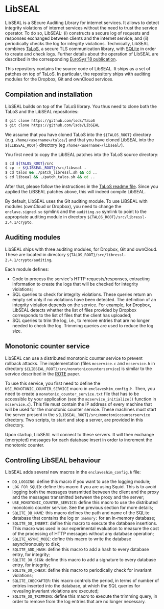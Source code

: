 # LibSEAL

LibSEAL is a SEcure Auditing Library for internet services. It allows to
detect integrity violations of internet services without the need to
trust the service operator. To do so, LibSEAL: (i) constructs a secure
log of requests and responses exchanged between clients and the internet
service; and (ii) periodically checks the log for integrity violations.
Technically, LibSEAL combines [TaLoS](https://github.com/lsds/TaLoS), a
secure TLS communication library, with [SQLite](https://www.sqlite.org)
in order to create and check logs. Further details about the operation
of LibSEAL are described in the corresponding [EuroSys'18
publication](https://lsds.doc.ic.ac.uk/content/libseal-revealing-service-integrity-violations-using-trusted-execution).

This repository contains the source code of LibSEAL. It ships as a set
of patches on top of TaLoS. In particular, the repository ships with
auditing modules for the Dropbox, Git and ownCloud services.

## Compilation and installation

LibSEAL builds on top of the TaLoS library. You thus need to clone both
the TaLoS and the LibSEAL repositories:
```bash
$ git clone https://github.com/lsds/TaLoS
$ git clone https://github.com/lsds/LibSEAL
```

We assume that you have cloned TaLoS into the `${TALOS_ROOT}` directory
(e.g. `/home/<username>/talos/`) and that you have cloned LibSEAL into
the `${LIBSEAL_ROOT}` directory (eg `/home/<username>/libseal/`).

You first need to copy the LibSEAL patches into the TaLoS source directory:
```bash
$ cd ${TALOS_ROOT}/src
$ cp -r ${LIBSEAL_ROOT}/src/libseal .
$ cd talos && ./patch_libressl.sh && cd ..
$ cd libseal && ./patch_talos.sh && cd ..
```

After that, please follow the instructions in the [TaLoS readme
file](https://github.com/lsds/TaLoS/blob/master/README.md). Since you applied the
LiBSEAL patches above, this will indeed compile LibSEAL.

By default, LibSEAL uses the Git auditing module. To use LiBSEAL with
modules (ownCloud or Dropbox), you need to change the
`enclave.signed.so` symlink and the `auditing.so` symlink to point to
the appropriate auditing module in directory
`${TALOS_ROOT}/src/libressl-2.4.1/crypto`.

## Auditing modules

LibSEAL ships with three auditing modules, for Dropbox, Git and ownCloud.
These are located in directory
`${TALOS_ROOT}/src/libressl-2.4.1/crypto/auditing`.

Each module defines:
- Code to process the service's HTTP requests/responses, extracting
information to create the logs that will be checked for integrity
violations;
- SQL queries to check for integrity violations. These queries return an empty set only if no violations have been detected. The definition
of an integrity violation depends on the service. For example, for
Dropbox, LibSEAL detects whether the list of files provided by Dropbox
corresponds to the list of files that the client has uploaded;
- SQL queries to trim the log, i.e., to remove entries that are no
longer needed to check the log. Trimming queries are used to reduce the
log size.

## Monotonic counter service

LibSEAL can use a distributed monotonic counter service to prevent
rollback attacks. The implementation (files `mcservice.c` and
`mcservice.h` in directory
`${LIBSEAL_ROOT}/src/monotoniccounterservice`) is similar to the service
described in the [ROTE](https://www.usenix.org/system/files/conference/usenixsecurity17/sec17-matetic.pdf) paper.

To use this service, you first need to define the
`USE_MONOTONIC_COUNTER_SERVICE` macro in `enclaveshim_config.h`. Then,
you need to create a `monotonic_counter_service.txt` file that has to be
accessible by your application (see the `mcservice_initialize()`
function in `mcservice.c`). This file must contain the IP address of
every machine that will be used for the monotonic counter service. These
machines must start the server present in the
`${LIBSEAL_ROOT}/src/monotoniccounterservice` directory. Two scripts, to
start and stop a server, are provided in this directory.

Upon startup, LibSEAL will connect to these servers. It will then
exchange (encrypted) messages for each database insert in order to
increment the monotonic counter.

## Controlling LibSEAL behaviour

LibSEAL adds several new macros in the `enclaveshim_config.h` file:
- `DO_LOGGING`: define this macro if you want to use the logging module;
- `LOG_FOR_SQUID`: define this macro if you are using Squid. This is to
avoid logging both the messages transmitted between the client and the
proxy and the messages transmitted between the proxy and the server;
- `USE_MONOTONIC_COUNTER_SERVICE`: define this macro to use the distributed
monotonic counter service. See the previous section for more details;
- `SQLITE_DB_NAME`: this macro defines the path and name of the SQLite
database that contains the log  or `:memory:` for an in-memory database;
- `SQLITE_DO_INSERT`: define this macro to execute the database
insertions. This macro was used in our experimental evaluation to
measure the cost of the processing of HTTP messages without any database
operation;
- `SQLITE_ASYNC_MODE`: define this macro to write the database
asynchronously to disk;
- `SQLITE_ADD_HASH`: define this macro to add a hash to every database
entry, for integrity;
- `SQLITE_DO_SIGN`: define this macro to add a signature to every
database entry, for integrity;
- `SQLITE_DO_CHECK`: define this macro to periodically check for
invariant violations;
- `SQLITE_CHECKAFTER`: this macro controls the period, in terms of
number of entries inserted into the database, at which the SQL queries
for revealing invariant violations are executed;
- `SQLITE_DO_TRIMMING`: define this macro to execute the trimming query,
in order to remove from the log entries that are no longer necessary.
